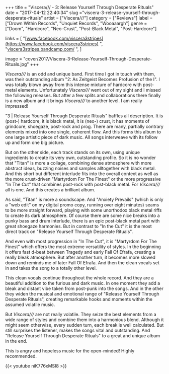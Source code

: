 +++
title = "Viscera/// - 3: Release Yourself Through Desperate Rituals"
date = "2017-04-12 22:40:34"
slug ="viscera-3-release-yourself-through-desperate-rituals"
artist = ["Viscera///"]
category = ["Reviews"]
label = ["Drown Within Records", "Unquiet Records", "Wooaaargh"]
genre = ["Doom", "Hardcore", "Neo-Crust", "Post-Black Metal", "Post-Hardcore"]

links = [
"[www.facebook.com/viscera3stripes](https://www.facebook.com/viscera3stripes)  ",
"[viscera3stripes.bandcamp.com/](https://viscera3stripes.bandcamp.com/)  ",
]

image = "cover/2017/Viscera-3-Release-Yourself-Through-Desperate-Rituals.jpg"
+++

*Viscera///* is an odd and unique band. First time I got in touch with them, was their outstanding album "2: As Zeitgeist Becomes Profusion of the I". I was totally blown away from this intense mixture of hardcore with post-metal elements. Unfortunately *Viscera///* went out of my sight and I missed the following releases. But after a few splits and collaborations there finally is a new album and it brings *Viscera///* to another level. I am really impressed!

"3 | Release Yourself Through Desperate Rituals" baffles all description. It is (post-) hardcore, it is black metal, it is (neo-) crust, it has moments of grindcore, shoegaze, post-rock and prog. There are many, partially contrary elements mixed into one single, coherent flow. And this forms this album to one large artistic piece of dark music. All songs interweave with its follow up and form one big picture.

But on the other side, each track stands on its own, using unique ingredients to create its very own, outstanding profile. So it is no wonder that "Titan" is more a collage, combining dense atmosphere with more abstract ideas, buzzing noises and samples alltogether with black metal. And this short but different interlude fits into the overall context as well as the more crust-driven "Martyrdom For The Finest" or the more progressive "In The Cut" that combines post-rock with post-black metal. For *Viscera///* all is one. And this creates a brilliant album.

As said, "Titan" is more a soundscape. And "Anxiety Prevails" (which is only a "web edit" on my digital promo copy, running over eight minutes) seams to be more straight forward, playing with some unorthodox black metal riffs to create its dark atmosphere. Of course there are some nice breaks into a punky bass and drum interlude, there is an epic post-black metal part with great shoegaze harmonies. But in contrast to "In the Cut" it is the most direct track on "Release Yourself Through Desperate Rituals".

And even with most progression in "In The Cut", it is "Martyrdom For The Finest" which offers the most extreme versatility of styles. In the beginning it offers fast d-beat between Tragedy and early Fall Of Efrafa, creating a really bleak atmosphere. But after another turn, it becomes more slowed down and reminds me of later Fall Of Efrafa. And then the clean vocals set in and takes the song to a totally other level.

This clean vocals continue throughout the whole record. And they are a beautiful addition to the furious and dark music. In one moment they add a bleak and distant vibe taken from post-punk into the songs. And in the other they widen the musical and emotional range of "Release Yourself Through Desperate Rituals", creating remarkable hooks and moments within the assumed volatile music.

But *Viscera///* are not really volatile. They seize the best elements from a wide range of styles and combine them into a harmonious blend. Although it might seem otherwise, every sudden turn, each break is well calculated. But still surprises the listener, makes the songs vital and outstanding. And "Release Yourself Through Desperate Rituals" to a great and unique album in the end.

This is angry and hopeless music for the open-minded! Highly recommended.

{{< youtube niK776xMSI8 >}}
